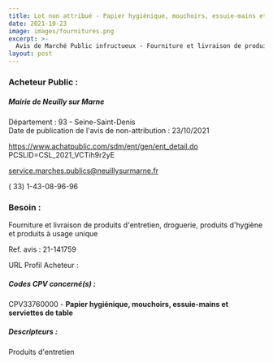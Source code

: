 ```yaml
---
title: Lot non attribué - Papier hygiénique, mouchoirs, essuie-mains et serviettes de table
date: 2021-10-23
image: images/fournitures.png
excerpt: >-
  Avis de Marché Public infructueux - Fourniture et livraison de produits d'entretien, droguerie, produits d'hygiène et produits à usage unique
layout: post
---
```


### Acheteur Public :
##### Mairie de Neuilly sur Marne
Département : 93 - Seine-Saint-Denis<br/>
Date de publication de l'avis de non-attribution : 23/10/2021


https://www.achatpublic.com/sdm/ent/gen/ent_detail.do PCSLID=CSL_2021_VCTih9r2yE

service.marches.publics@neuillysurmarne.fr

( 33) 1-43-08-96-96
### Besoin :

Fourniture et livraison de produits d'entretien, droguerie, produits d'hygiène et produits à usage unique

Ref. avis : 21-141759

URL Profil Acheteur : 

##### Codes CPV concerné(s) :
CPV33760000 - **Papier hygiénique, mouchoirs, essuie-mains et serviettes de table** <br/>

##### Descripteurs :
Produits d'entretien <br/>
